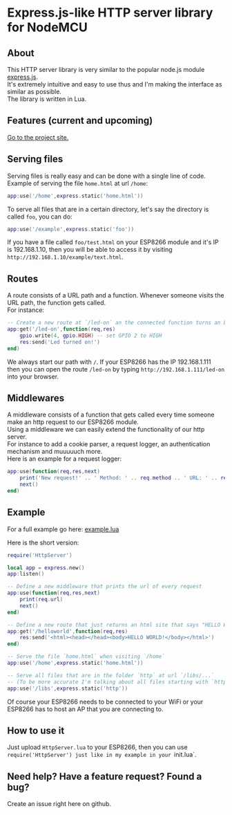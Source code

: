 # Express.js-like HTTP server library for NodeMCU

## About
This HTTP server library is very similar to the popular node.js module [express.js](https://expressjs.com/en/starter/hello-world.html).  
It's extremely intuitive and easy to use thus and I'm making the interface as similar as possible.  
The library is written in Lua.

## Features (current and upcoming)
[Go to the project site.](https://github.com/T-vK/NodeMCU-Express/projects/1)

## Serving files
Serving files is really easy and can be done with a single line of code.
Example of serving the file `home.html` at url `/home`:  
``` Lua
app:use('/home',express.static('home.html'))
```
To serve all files that are in a certain directory, let's say the directory is called `foo`, you can do:  
``` Lua
app:use('/example',express.static('foo'))
```
If you have a file called `foo/test.html` on your ESP8266 module and it's IP is 192.168.1.10, then you will be able to access it by visiting `http://192.168.1.10/example/text.html`.

## Routes
A route consists of a URL path and a function. Whenever someone visits the URL path, the function gets called.  
For instance:  
``` Lua
-- Create a new route at `/led-on` an the connected function turns an LED on
app:get('/led-on',function(req,res)
    gpio.write(4, gpio.HIGH) -- set GPIO 2 to HIGH
    res:send('Led turned on!')
end)
```
We always start our path with `/`. If your ESP8266 has the IP 192.168.1.111 then you can open the route `/led-on` by typing `http://192.168.1.111/led-on` into your browser.

## Middlewares
A middleware consists of a function that gets called every time someone make an http request to our ESP8266 module.  
Using a middleware we can easily extend the functionality of our http server.  
For instance to add a cookie parser, a request logger, an authentication mechanism and muuuuuch more.  
Here is an example for a request logger:  
``` Lua
app:use(function(req,res,next) 
    print('New request!' .. ' Method: ' .. req.method .. ' URL: ' .. req.url)
    next()
end)

```

## Example
For a full example go here: [example.lua](example.lua)

Here is the short version:
``` Lua
require('HttpServer')

local app = express.new()
app:listen()

-- Define a new middleware that prints the url of every request
app:use(function(req,res,next) 
    print(req.url)
    next()
end)

-- Define a new route that just returns an html site that says "HELLO WORLD!"
app:get('/helloworld',function(req,res)
    res:send('<html><head></head><body>HELLO WORLD!</body></html>')
end)

-- Serve the file `home.html` when visiting `/home`
app:use('/home',express.static('home.html'))

-- Serve all files that are in the folder `http` at url `/libs/...`
-- (To be more accurate I'm talking about all files starting with `http/`.)
app:use('/libs',express.static('http'))
```
Of course your ESP8266 needs to be connected to your WiFi or your ESP8266 has to host an AP that you are connecting to.

## How to use it
Just upload `HttpServer.lua` to your ESP8266, then you can use `require('HttpServer') just like in my example in your `init.lua`.

## Need help? Have a feature request? Found a bug?
Create an issue right here on github.
